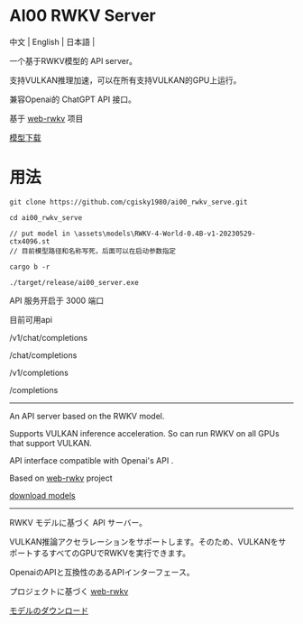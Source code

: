 # AI00 RWKV Server
中文  |  English  |  日本語 | 



一个基于RWKV模型的 API server。

支持VULKAN推理加速，可以在所有支持VULKAN的GPU上运行。

兼容Openai的 ChatGPT API 接口。

基于 [web-rwkv](https://github.com/cryscan/web-rwkv) 项目

[模型下载](https://huggingface.co/cgisky/RWKV-safetensors-fp16)


# 用法
```
git clone https://github.com/cgisky1980/ai00_rwkv_serve.git

cd ai00_rwkv_serve

// put model in \assets\models\RWKV-4-World-0.4B-v1-20230529-ctx4096.st
// 目前模型路径和名称写死，后面可以在启动参数指定

cargo b -r

./target/release/ai00_server.exe

```

API 服务开启于 3000 端口

目前可用api

/v1/chat/completions

/chat/completions

/v1/completions

/completions

------

An API server based on the RWKV model.

Supports VULKAN inference acceleration. So can run RWKV on all GPUs that support VULKAN.

API interface compatible with Openai's API .

Based on  [web-rwkv](https://github.com/cryscan/web-rwkv)  project

[download models](https://huggingface.co/cgisky/RWKV-safetensors-fp16)

------

RWKV モデルに基づく API サーバー。

VULKAN推論アクセラレーションをサポートします。そのため、VULKANをサポートするすべてのGPUでRWKVを実行できます。

OpenaiのAPIと互換性のあるAPIインターフェース。

プロジェクトに基づく [web-rwkv](https://github.com/cryscan/web-rwkv) 

[モデルのダウンロード](https://huggingface.co/cgisky/RWKV-safetensors-fp16)

